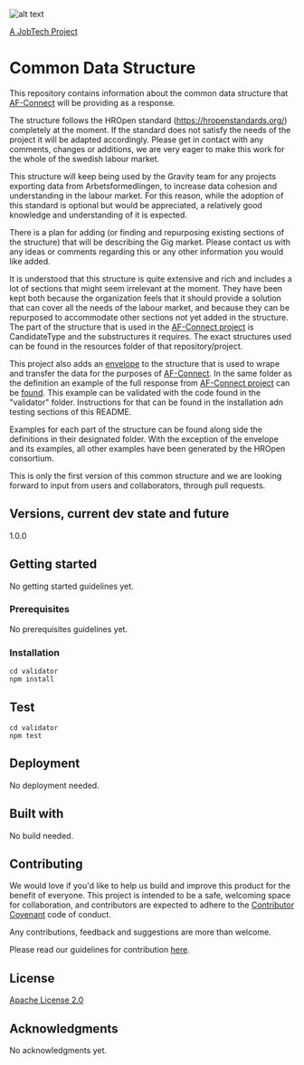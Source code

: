 ![alt text][logo]

[logo]: https://github.com/MagnumOpuses/project-meta/blob/master/img/jobtechdev_black.png "JobTech dev logo"

[A JobTech Project](https://www.jobtechdev.se)


# Common Data Structure

This repository contains information about the common data structure that [AF-Connect](https://github.com/MagnumOpuses/af-connect) will be providing as a response.

The structure follows the HROpen standard (https://hropenstandards.org/) completely at the moment. If the standard does not satisfy the needs of the project it will be adapted accordingly. Please get in contact with any comments, changes or additions, we are very eager to make this work for the whole of the swedish labour market.

This structure will keep being used by the Gravity team for any projects exporting data from Arbetsformedlingen, to increase data cohesion and understanding in the labour market. For this reason, while the adoption of this standard is optional but would be appreciated, a relatively good knowledge and understanding of it is expected. 

There is a plan for adding (or finding and repurposing existing sections of the structure) that will be describing the Gig market. Please contact us with any ideas or comments regarding this or any other information you would like added.

It is understood that this structure is quite extensive and rich and includes a lot of sections that might seem irrelevant at the moment. They have been kept both because the organization feels that it should provide a solution that can cover all the needs of the labour market, and because they can be repurposed to accommodate other sections not yet added in the structure. The part of the structure that is used in the [AF-Connect project](https://github.com/MagnumOpuses/af-connect) is CandidateType and the substructures it requires. The exact structures used can be found in the resources folder of that repository/project.

This project also adds an [envelope](https://github.com/MagnumOpuses/common-cv-model/tree/master/envelope) to the structure that is used to wrape and transfer the data for the purposes of [AF-Connect](https://github.com/MagnumOpuses/af-connect). In the same folder as the definition an example of the full response from [AF-Connect project](https://github.com/MagnumOpuses/af-connect) can be [found](https://github.com/MagnumOpuses/common-cv-model/blob/master/envelope/example_WithHROpen421.json). This example can be validated with the code found in the "validator" folder. Instructions for that can be found in the installation adn testing sections of this README. 

Examples for each part of the structure can be found along side the definitions in their designated folder. With the exception of the envelope and its examples, all other examples have been generated by the HROpen consortium.

This is only the first version of this common structure and we are looking forward to input from users and collaborators, through pull requests.

## Versions, current dev state and future

1.0.0

## Getting started

No getting started guidelines yet.

### Prerequisites

No prerequisites guidelines yet.

### Installation

```
cd validator
npm install
```

## Test

```
cd validator
npm test
```

## Deployment

No deployment needed.

## Built with

No build needed.

## Contributing

We would love if you'd like to help us build and improve this product for the benefit of everyone. This project is intended to be a safe, welcoming space for collaboration, and contributors are expected to adhere to the [Contributor Covenant](http://contributor-covenant.org/) code of conduct.

Any contributions, feedback and suggestions are more than welcome.

Please read our guidelines for contribution [here](CONTRIBUTING_TEMPLATE.md).

## License

[Apache License 2.0](LICENSE.md)

## Acknowledgments

No acknowledgments yet.

```

```
